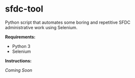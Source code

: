 # sfdc-tool
Python script that automates some boring and repetitive SFDC administrative work using Selenium. 

**Requirements:**
- Python 3
- Selenium

**Instructions:**

_Coming Soon_
